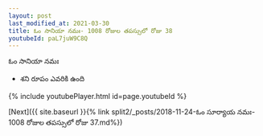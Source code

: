 ```yaml
---
layout: post
last_modified_at: 2021-03-30
title: ఓం సానియా నమః- 1008 రోజుల తపస్సులో రోజు 38
youtubeId: paL7juW9C8Q
---
```

 
 
 ఓం సానియా నమః  
 
 -  శని రూపం ఎవరికి ఉంది 
 
  
 
  
 
 
 
 
 
 


{% include youtubePlayer.html id=page.youtubeId %}
 
[Next]({{ site.baseurl }}{% link  split2/_posts/2018-11-24-ఓం సూర్యాయ నమః- 1008 రోజుల తపస్సులో రోజు 37.md%})
 
